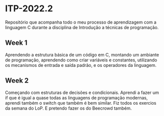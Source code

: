 # ITP-2022.2
Repositório que acompanha todo o meu processo de aprendizagem com a linguagem C durante a disciplina de Introdução a técnicas de programação.

## Week 1
Aprendendo a estrutura básica de um código em C, montando um ambiante de programação, aprendendo como criar variáveis e constantes, 
utilizando os mecanismos de entrada e saída padrão, e os operadores da linguagem.

## Week 2

Começando com estruturas de decisões e condicionais. Aprendi a fazer um if que é igual a 
quase todas as linguagens de programação modernas, aprendi também o switch que também é bem
similar. Fiz todos os exercios da semana do LoP. E pretendo fazer os do Beecrowd também.